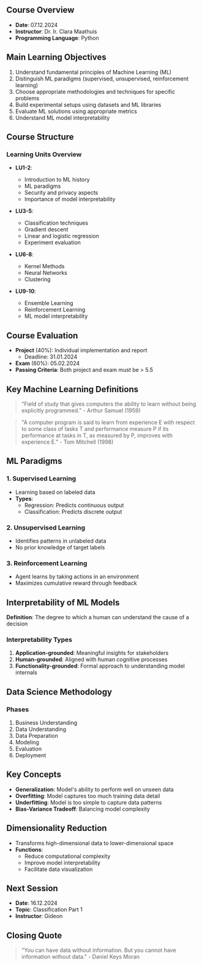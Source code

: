 
## Course Overview
- **Date**: 07.12.2024
- **Instructor**: Dr. Ir. Clara Maathuis
- **Programming Language**: Python

## Main Learning Objectives
1. Understand fundamental principles of Machine Learning (ML)
2. Distinguish ML paradigms (supervised, unsupervised, reinforcement learning)
3. Choose appropriate methodologies and techniques for specific problems
4. Build experimental setups using datasets and ML libraries
5. Evaluate ML solutions using appropriate metrics
6. Understand ML model interpretability

## Course Structure
### Learning Units Overview
- **LU1-2**: 
  - Introduction to ML history
  - ML paradigms
  - Security and privacy aspects
  - Importance of model interpretability

- **LU3-5**: 
  - Classification techniques
  - Gradient descent
  - Linear and logistic regression
  - Experiment evaluation

- **LU6-8**: 
  - Kernel Methods
  - Neural Networks
  - Clustering

- **LU9-10**: 
  - Ensemble Learning
  - Reinforcement Learning
  - ML model interpretability

## Course Evaluation
- **Project** (40%): Individual implementation and report
  - Deadline: 31.01.2024
- **Exam** (60%): 05.02.2024
- **Passing Criteria**: Both project and exam must be > 5.5

## Key Machine Learning Definitions
> "Field of study that gives computers the ability to learn without being explicitly programmed." - Arthur Samuel (1959)

> "A computer program is said to learn from experience E with respect to some class of tasks T and performance measure P if its performance at tasks in T, as measured by P, improves with experience E." - Tom Mitchell (1998)

## ML Paradigms
### 1. Supervised Learning
- Learning based on labeled data
- **Types**:
  - Regression: Predicts continuous output
  - Classification: Predicts discrete output

### 2. Unsupervised Learning
- Identifies patterns in unlabeled data
- No prior knowledge of target labels

### 3. Reinforcement Learning
- Agent learns by taking actions in an environment
- Maximizes cumulative reward through feedback

## Interpretability of ML Models
**Definition**: The degree to which a human can understand the cause of a decision

### Interpretability Types
1. **Application-grounded**: Meaningful insights for stakeholders
2. **Human-grounded**: Aligned with human cognitive processes
3. **Functionality-grounded**: Formal approach to understanding model internals

## Data Science Methodology
### Phases
1. Business Understanding
2. Data Understanding
3. Data Preparation
4. Modeling
5. Evaluation
6. Deployment

## Key Concepts
- **Generalization**: Model's ability to perform well on unseen data
- **Overfitting**: Model captures too much training data detail
- **Underfitting**: Model is too simple to capture data patterns
- **Bias-Variance Tradeoff**: Balancing model complexity

## Dimensionality Reduction
- Transforms high-dimensional data to lower-dimensional space
- **Functions**:
  - Reduce computational complexity
  - Improve model interpretability
  - Facilitate data visualization

## Next Session
- **Date**: 16.12.2024
- **Topic**: Classification Part 1
- **Instructor**: Gideon

## Closing Quote
> "You can have data without information. But you cannot have information without data." - Daniel Keys Moran

